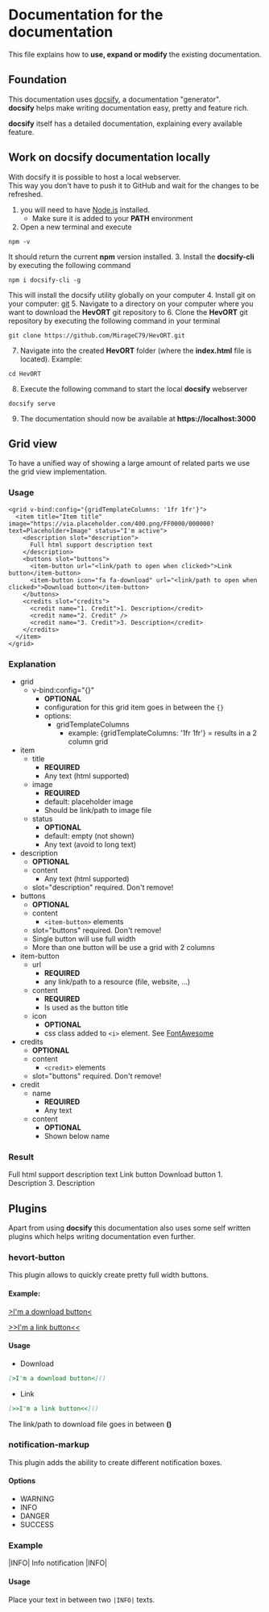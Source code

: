 # Documentation for the documentation

This file explains how to **use, expand or modify** the existing documentation.


## Foundation

This documentation uses [docsify](https://docsify.js.org/), a documentation "generator".  
**docsify** helps make writing documentation easy, pretty and feature rich.

**docsify** itself has a detailed documentation, explaining every available feature.

## Work on docsify documentation locally

With docsify it is possible to host a local webserver.  
This way you don't have to push it to GitHub and wait for the changes to be refreshed.

1. you will need to have [Node.js](https://nodejs.org/en/download/) installed.
   - Make sure it is added to your **PATH** environment
2. Open a new terminal and execute
````shell
npm -v
````
It should return the current **npm** version installed.
3. Install the **docsify-cli** by executing the following command
````shell
npm i docsify-cli -g
````
This will install the docsify utility globally on your computer
4. Install git on your computer: [git](https://git-scm.com/downloads)
5. Navigate to a directory on your computer where you want to download the **HevORT** git repository to
6. Clone the **HevORT** git repository by executing the following command in your terminal
````shell
git clone https://github.com/MirageC79/HevORT.git
````
7. Navigate into the created **HevORT** folder (where the **index.html** file is located). Example:
````shell
cd HevORT
````
8. Execute the following command to start the local **docsify** webserver
````shell
docsify serve
````
9. The documentation should now be available at **https://localhost:3000**

## Grid view

To have a unified way of showing a large amount of related parts we use the grid view implementation.

### Usage
````vue
<grid v-bind:config="{gridTemplateColumns: '1fr 1fr'}">
  <item title="Item title" image="https://via.placeholder.com/400.png/FF0000/000000?text=Placeholder+Image" status="I'm active">
    <description slot="description">
      Full html support description text
    </description>
    <buttons slot="buttons">
      <item-button url="<link/path to open when clicked>">Link button</item-button>
      <item-button icon="fa fa-download" url="<link/path to open when clicked>">Download button</item-button>
    </buttons>
    <credits slot="credits">
      <credit name="1. Credit">1. Description</credit>
      <credit name="2. Credit" />
      <credit name="3. Credit">3. Description</credit>
    </credits>
  </item>
</grid>
````

### Explanation

- grid
  - v-bind:config="{}"
    - **OPTIONAL**
    - configuration for this grid item goes in between the ``{}``
    - options:
      - gridTemplateColumns
        - example: {gridTemplateColumns: '1fr 1fr'} = results in a 2 column grid
- item
  - title
    - **REQUIRED**
    - Any text (html supported)
  - image
    - **REQUIRED**
    - default: placeholder image
    - Should be link/path to image file
  - status
    - **OPTIONAL**
    - default: empty (not shown)
    - Any text (avoid to long text)
- description
  - **OPTIONAL**
  - content
    - Any text (html supported)
  - slot="description" required. Don't remove!
- buttons
  - **OPTIONAL**
  - content
    - ``<item-button>`` elements
  - slot="buttons" required. Don't remove!
  - Single button will use full width
  - More than one button will be use a grid with 2 columns
- item-button
  - url
    - **REQUIRED**
    - any link/path to a resource (file, website, ...)
  - content
    - **REQUIRED**
    - Is used as the button title
  - icon
    - **OPTIONAL**
    - css class added to ``<i>`` element. See [FontAwesome](https://fontawesome.com/icons)
- credits
  - **OPTIONAL**
  - content
    - ``<credit>`` elements
  - slot="buttons" required. Don't remove!
- credit
  - name
    - **REQUIRED**
    - Any text
  - content
    - **OPTIONAL**
    - Shown below name
### Result

<grid v-bind:config="{gridTemplateColumns: '1fr 1fr'}">
  <item title="Item title" image="https://via.placeholder.com/400.png/FF0000/000000?text=Placeholder+Image" status="I'm active">
    <description slot="description">
      Full html support description text
    </description>
    <buttons slot="buttons">
      <item-button url="<link/path to open when clicked>">Link button</item-button>
      <item-button icon="fa fa-download" url="<link/path to open when clicked>">Download button</item-button>
    </buttons>
    <credits slot="credits">
      <credit name="1. Credit">1. Description</credit>
      <credit name="2. Credit" />
      <credit name="3. Credit">3. Description</credit>
    </credits>
  </item>
</grid>

## Plugins

Apart from using **docsify** this documentation also uses some self written   
plugins which helps writing documentation even further.

### hevort-button

This plugin allows to quickly create pretty full width buttons.

#### Example:

[>I'm a download button<](#)

[>>I'm a link button<<](#)

#### Usage
- Download
````markdown
[>I'm a download button<]()
````
- Link
````markdown
[>>I'm a link button<<]()
````

The link/path to download file goes in between **()**

### notification-markup

This plugin adds the ability to create different notification boxes.

#### Options
- WARNING
- INFO
- DANGER
- SUCCESS

### Example
|INFO|
Info notification
|INFO|

#### Usage

Place your text in between two ``|INFO|`` texts.